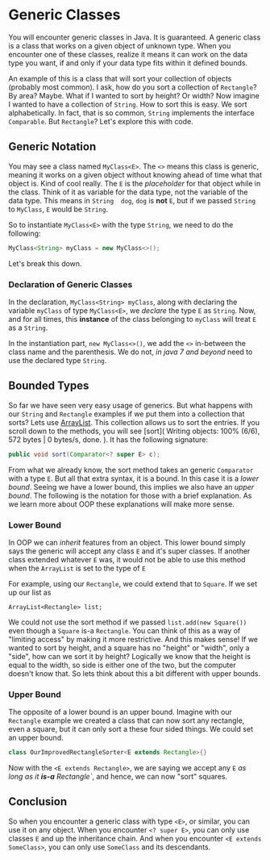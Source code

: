 # Generic Classes
You will encounter generic classes in Java. It is guaranteed. A generic class is a class that works on a given object of unknown type. When you encounter one of these classes, realize it means it can work on the data type you want, if 
and only if your data type fits within it defined bounds.

An example of this is a class that will sort your collection of objects (probably most common). I ask, how do you 
sort a collection of `Rectangle`? By area? Maybe. What if I wanted to sort by height? Or width? Now imagine I wanted 
to have a collection of `String`. How to sort this is easy. We sort alphabetically. In fact, that is so common, 
`String` implements the interface `Comparable`. But `Rectangle`? Let's explore this with code.

## Generic Notation
You may see a class named `MyClass<E>`. The `<>` means this class is generic, meaning it works on a given object 
without knowing ahead of time what that object is. Kind of cool really. The `E` is the *placeholder* for that object 
while in the class. Think of it as variable for the data type, not the variable of the data type. This means in `String 
dog`, `dog` is **not** `E`, but if we passed `String` to `MyClass`, `E` would be `String`.

So to instantiate `MyClass<E>` with the type `String`, we need to do the following:

```java
MyClass<String> myClass = new MyClass<>();
```

Let's break this down.

### Declaration of Generic Classes
In the declaration, `MyClass<String> myClass`, along with declaring the variable `myClass` of type `MyClass<E>`, we 
*declare* the type `E` as `String`. Now, and for all times, this **instance** of the class belonging to `myClass` 
will treat `E` as a `String`.

In the instantiation part, `new MyClass<>()`, we add the `<>` in-between the class name and the parenthesis. We do 
not, *in java 7 and beyond* need to use the declared type `String`. 
 
## Bounded Types
So far we have seen very easy usage of generics. But what happens with our `String` and `Rectangle` examples if we 
put them into a collection that sorts? Lets use [ArrayList](http://docs.oracle.com/javase/8/docs/api/java/util/ArrayList.html). This collection allows us to sort the entries.  If you scroll down to the methods, you will see [sort](
Writing objects: 100% (6/6), 572 bytes | 0 bytes/s, done.
). It has the following signature:

```java
public void sort(Comparator<? super E> c);
```

From what we already know, the sort method takes an generic `Comparator` with a type `E`. But all that extra syntax, 
it is a bound. In this case it is a *lower bound*. Seeing we have a lower bound, this implies we also have an *upper 
bound*. The following is the notation for those with a brief explanation. As we learn more about OOP these 
explanations will make more sense.

### Lower Bound
In OOP we can *inherit* features from an object. This lower bound simply says the generic will accept any class `E` 
and it's super classes. If another class extended whatever `E` was, it would not be able to use this method when the 
`ArrayList` is set to the type of `E`

For example, using our `Rectangle`, we could extend that to `Square`. If we set up our list as 

    ArrayList<Rectangle> list;
    
We could not use the sort method if we passed `list.add(new Square())` even though a `Square` is-a `Rectangle`. You 
can think of this as a way of "limiting access" by making it more restrictive. And this makes sense! If we wanted to 
sort by height, and a square has no "height" or "width", only a "side", how can we sort it by height? Logically we 
know that the height is equal to the width, so side is either one of the two, but the computer doesn't know that. So 
lets think about this a bit different with upper bounds.

### Upper Bound
The opposite of a lower bound is an upper bound. Imagine with our `Rectangle` example we created a class that can now
 sort any rectangle, even a square, but it can only sort a these four sided things. We could set an upper bound.
 
```java
class OurImprovedRectangleSorter<E extends Rectangle>{}
```

Now with the `<E extends Rectangle>`, we are saying we accept any `E` *as long as it **is-a** Rectangle`*, and hence,
 we can now "sort" squares.
 
## Conclusion
So when you encounter a generic class with type `<E>`, or similar, you can use it on any object. When you encounter 
`<? super E>`, you can only use classes `E` and up the inheritance chain. And when you encounter `<E extends 
SomeClass>`, you can only use `SomeClass` and its descendants.